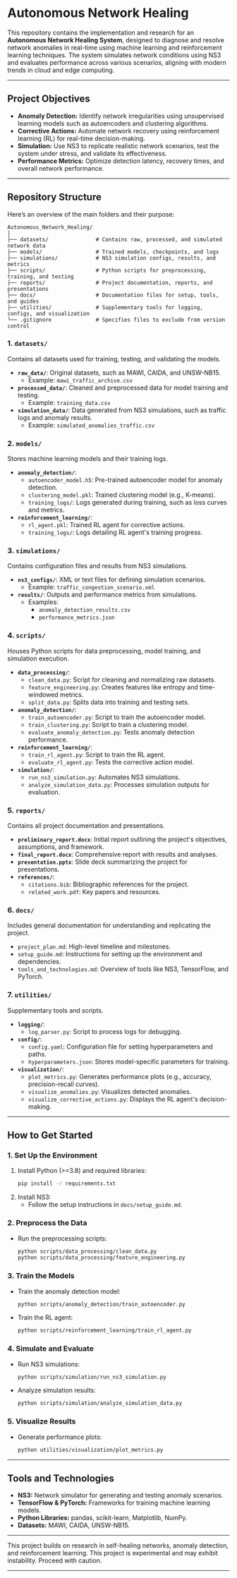 # **Autonomous Network Healing**
This repository contains the implementation and research for an **Autonomous Network Healing System**, designed to diagnose and resolve network anomalies in real-time using machine learning and reinforcement learning techniques. The system simulates network conditions using NS3 and evaluates performance across various scenarios, aligning with modern trends in cloud and edge computing.

---

## **Project Objectives**
- **Anomaly Detection:** Identify network irregularities using unsupervised learning models such as autoencoders and clustering algorithms.
- **Corrective Actions:** Automate network recovery using reinforcement learning (RL) for real-time decision-making.
- **Simulation:** Use NS3 to replicate realistic network scenarios, test the system under stress, and validate its effectiveness.
- **Performance Metrics:** Optimize detection latency, recovery times, and overall network performance.

---

## **Repository Structure**
Here’s an overview of the main folders and their purpose:

```plaintext
Autonomous_Network_Healing/
│
├── datasets/               # Contains raw, processed, and simulated network data
├── models/                 # Trained models, checkpoints, and logs
├── simulations/            # NS3 simulation configs, results, and metrics
├── scripts/                # Python scripts for preprocessing, training, and testing
├── reports/                # Project documentation, reports, and presentations
├── docs/                   # Documentation files for setup, tools, and guides
├── utilities/              # Supplementary tools for logging, configs, and visualization
└── .gitignore              # Specifies files to exclude from version control
```

### **1. `datasets/`**
Contains all datasets used for training, testing, and validating the models.
- **`raw_data/`**: Original datasets, such as MAWI, CAIDA, and UNSW-NB15.
  - Example: `mawi_traffic_archive.csv`
- **`processed_data/`**: Cleaned and preprocessed data for model training and testing.
  - Example: `training_data.csv`
- **`simulation_data/`**: Data generated from NS3 simulations, such as traffic logs and anomaly results.
  - Example: `simulated_anomalies_traffic.csv`

### **2. `models/`**
Stores machine learning models and their training logs.
- **`anomaly_detection/`**:
  - `autoencoder_model.h5`: Pre-trained autoencoder model for anomaly detection.
  - `clustering_model.pkl`: Trained clustering model (e.g., K-means).
  - `training_logs/`: Logs generated during training, such as loss curves and metrics.
- **`reinforcement_learning/`**:
  - `rl_agent.pkl`: Trained RL agent for corrective actions.
  - `training_logs/`: Logs detailing RL agent's training progress.

### **3. `simulations/`**
Contains configuration files and results from NS3 simulations.
- **`ns3_configs/`**: XML or text files for defining simulation scenarios.
  - Example: `traffic_congestion_scenario.xml`
- **`results/`**: Outputs and performance metrics from simulations.
  - Examples:
    - `anomaly_detection_results.csv`
    - `performance_metrics.json`

### **4. `scripts/`**
Houses Python scripts for data preprocessing, model training, and simulation execution.
- **`data_processing/`**:
  - `clean_data.py`: Script for cleaning and normalizing raw datasets.
  - `feature_engineering.py`: Creates features like entropy and time-windowed metrics.
  - `split_data.py`: Splits data into training and testing sets.
- **`anomaly_detection/`**:
  - `train_autoencoder.py`: Script to train the autoencoder model.
  - `train_clustering.py`: Script to train a clustering model.
  - `evaluate_anomaly_detection.py`: Tests anomaly detection performance.
- **`reinforcement_learning/`**:
  - `train_rl_agent.py`: Script to train the RL agent.
  - `evaluate_rl_agent.py`: Tests the corrective action model.
- **`simulation/`**:
  - `run_ns3_simulation.py`: Automates NS3 simulations.
  - `analyze_simulation_data.py`: Processes simulation outputs for evaluation.

### **5. `reports/`**
Contains all project documentation and presentations.
- **`preliminary_report.docx`**: Initial report outlining the project's objectives, assumptions, and framework.
- **`final_report.docx`**: Comprehensive report with results and analyses.
- **`presentation.pptx`**: Slide deck summarizing the project for presentations.
- **`references/`**:
  - `citations.bib`: Bibliographic references for the project.
  - `related_work.pdf`: Key papers and resources.

### **6. `docs/`**
Includes general documentation for understanding and replicating the project.
- `project_plan.md`: High-level timeline and milestones.
- `setup_guide.md`: Instructions for setting up the environment and dependencies.
- `tools_and_technologies.md`: Overview of tools like NS3, TensorFlow, and PyTorch.

### **7. `utilities/`**
Supplementary tools and scripts.
- **`logging/`**:
  - `log_parser.py`: Script to process logs for debugging.
- **`config/`**:
  - `config.yaml`: Configuration file for setting hyperparameters and paths.
  - `hyperparameters.json`: Stores model-specific parameters for training.
- **`visualization/`**:
  - `plot_metrics.py`: Generates performance plots (e.g., accuracy, precision-recall curves).
  - `visualize_anomalies.py`: Visualizes detected anomalies.
  - `visualize_corrective_actions.py`: Displays the RL agent's decision-making.

---

## **How to Get Started**

### **1. Set Up the Environment**
1. Install Python (>=3.8) and required libraries:
   ```bash
   pip install -r requirements.txt
   ```
2. Install NS3:
   - Follow the setup instructions in `docs/setup_guide.md`.

### **2. Preprocess the Data**
- Run the preprocessing scripts:
  ```bash
  python scripts/data_processing/clean_data.py
  python scripts/data_processing/feature_engineering.py
  ```

### **3. Train the Models**
- Train the anomaly detection model:
  ```bash
  python scripts/anomaly_detection/train_autoencoder.py
  ```
- Train the RL agent:
  ```bash
  python scripts/reinforcement_learning/train_rl_agent.py
  ```

### **4. Simulate and Evaluate**
- Run NS3 simulations:
  ```bash
  python scripts/simulation/run_ns3_simulation.py
  ```
- Analyze simulation results:
  ```bash
  python scripts/simulation/analyze_simulation_data.py
  ```

### **5. Visualize Results**
- Generate performance plots:
  ```bash
  python utilities/visualization/plot_metrics.py
  ```

---

## **Tools and Technologies**
- **NS3:** Network simulator for generating and testing anomaly scenarios.
- **TensorFlow & PyTorch:** Frameworks for training machine learning models.
- **Python Libraries:** pandas, scikit-learn, Matplotlib, NumPy.
- **Datasets:** MAWI, CAIDA, UNSW-NB15.

---

This project builds on research in self-healing networks, anomaly detection, and reinforcement learning. This project is experimental and may exhibit instability. Proceed with caution.

---